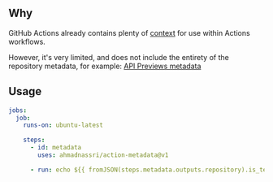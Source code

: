 ## Why

GitHub Actions already contains plenty of [context](https://docs.github.com/en/actions/reference/context-and-expression-syntax-for-github-actions) for use within Actions workflows.

However, it's very limited, and does not include the entirety of the repository metadata, for example: [API Previews metadata](https://docs.github.com/en/rest/overview/api-previews)

## Usage

```yaml
jobs:
  job:
    runs-on: ubuntu-latest

    steps:
      - id: metadata
        uses: ahmadnassri/action-metadata@v1

      - run: echo ${{ fromJSON(steps.metadata.outputs.repository).is_template }}
```
